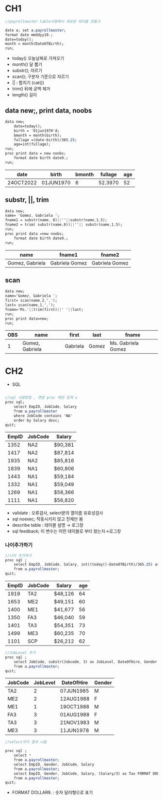 # CH1

```sass
//payrollmaster table사용해서 새로운 테이블 만들기

date a; set a.payrollmaster;
format date mmddyy10.;
date=today();
month = month(DateOfBirth);
run;
```

- today() 오늘날짜로 가져오기
- month() 달 뽑기
- substr(); 자르기
- scan(); 구분자 기준으로 자르기
- || : 합치기 (cat())
- trim() 뒤에 공백 제거
- length() 길이

## data new;, print data, noobs

```sass
data new;
	date=today();
	birth = '01jun1970'd;
	bmonth = month(birth);
	fullage =(date-birth)/365.25;
	age=int(fullage);
run;
proc print data = new noobs;
	format date birth date9.;
run;
```

| date | birth | bmonth | fullage | age |
| --- | --- | --- | --- | --- |
| 24OCT2022 | 01JUN1970 | 6 | 52.3970 | 52 |

## substr, ||, trim

```sass
data new;
name= 'Gomez, Gabriela ';
fname1 = substr(name, 8)||''||substr(name,1,5);
fname2 = trim( substr(name,8))||''|| substr(name,1,5);
run;
proc print data =new noobs;
	format date birth date9.;
run;
```

| name | fname1 | fname2 |
| --- | --- | --- |
| Gomez, Gabriela | Gabriela Gomez | Gabriela Gomez |

## scan

```sass
data new;
name='Gomez, Gabriela ';
first= scan(name,2,',');
last= scan(name,1,',');
fname='Ms.'||trim(first)||' '||last;
run;
proc print data=new;
run;
```

| OBS | name | first | last | fname |
| --- | --- | --- | --- | --- |
| 1 | Gomez, Gabriela | Gabriela | Gomez | Ms. Gabriela Gomez |

# CH2

- SQL

```sass

//sql 사용방법 , 맨앞 proc 매번 입력 x
proc sql;
	select EmpID, JobCode, Salary
	from a.payrollmaster
	where JobCode contains 'NA'
	order by Salary desc;
quit;
```

| EmpID | JobCode | Salary |
| --- | --- | --- |
| 1352 | NA2 | $90,381 |
| 1417 | NA2 | $87,814 |
| 1935 | NA2 | $85,816 |
| 1839 | NA1 | $60,806 |
| 1443 | NA1 | $59,184 |
| 1332 | NA1 | $59,049 |
| 1269 | NA1 | $58,366 |
| 1111 | NA1 | $56,820 |
- validate : 오류검사, select문의 열이름 유효성검사
- sql noexec; 작동시키지 않고 전체만 봄
- describe table : 테이블 설명 → 로그창
- sql feedback; 이 변수는 어떤 테이블로 부터 왔는지→로그창

### 나이추가하기

```sass
//나이 추가하기
proc sql ;	
	select EmpID, JobCode, Salary, int((today()-DateOfBirth)/365.25) as age
	from a.payrollmaster;
quit;
```

| EmpID | JobCode | Salary | age |
| --- | --- | --- | --- |
| 1919 | TA2 | $48,126 | 64 |
| 1653 | ME2 | $49,151 | 60 |
| 1400 | ME1 | $41,677 | 56 |
| 1350 | FA3 | $46,040 | 59 |
| 1401 | TA3 | $54,351 | 73 |
| 1499 | ME3 | $60,235 | 70 |
| 1101 | SCP | $26,212 | 62 |

```sass
//JobLevel 추가
proc sql ;	
	select JobCode, substr(Jobcode, 3) as JobLevel, DateOfHire, Gender
	from a.payrollmaster;
quit;
```

| JobCode | JobLevel | DateOfHire | Gender |
| --- | --- | --- | --- |
| TA2 | 2 | 07JUN1985 | M |
| ME2 | 2 | 12AUG1988 | F |
| ME1 | 1 | 19OCT1988 | M |
| FA3 | 3 | 01AUG1988 | F |
| TA3 | 3 | 21NOV1983 | M |
| ME3 | 3 | 11JUN1978 | M |

```sass
//select각각 결과 나옴

proc sql ;	
	select *
	from a.payrollmaster;
	select EmpID, Gender, JobCode, Salary
	from a.payrollmaster;
	select EmpID, Gender, JobCode, Salary, (Salary/3) as Tax FORMAT DOLLAR9.
	from a.payrollmaster;
quit;
```

- FORMAT DOLLAR9. : 숫자 달러형으로 표기
